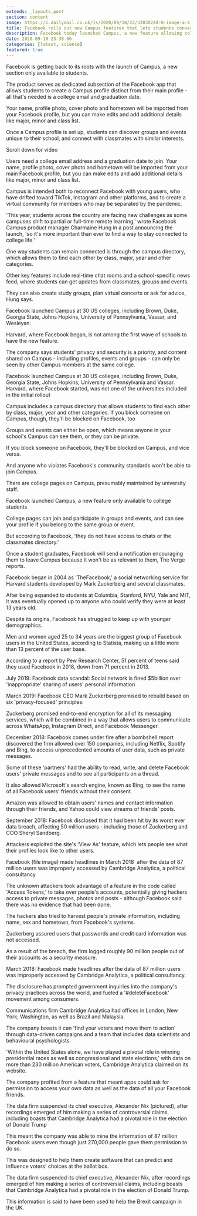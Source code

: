 ```yaml
---
extends: _layouts.post
section: content
image: https://i.dailymail.co.uk/1s/2020/09/10/22/33030244-0-image-a-4_1599775029465.jpg 
title: Facebook rolls out new Campus features that lets students connect with others at the same college  
description: Facebook today launched Campus, a new feature allowing college students to create a separate profile and have campus-specific news feeds. Only Campus members from the same  college can connect. 
date: 2020-09-10-23-38-06 
categories: [latest, science] 
featured: true 
--- 
```

Facebook is getting back to its roots with the launch of Campus, a new section only available to students.

The product serves as dedicated subsection of the Facebook app that allows students to create a Campus profile distinct from their main profile - all that's needed is a college email and graduation date.

Your name, profile photo, cover photo and hometown will be imported from your Facebook profile, but you can make edits and add additional details like major, minor and class list.

Once a Campus profile is set up, students can discover groups and events unique to their school, and connect with classmates with similar interests.

Scroll down for video 

Users need a college email address and a graduation date to join. Your name, profile photo, cover photo and hometown will be imported from your main Facebook profile, but you can make edits and add additional details like major, minor and class list.

Campus is intended both to reconnect Facebook with young users, who have drifted toward TikTok, Instagram and other platforms, and to create a virtual community for members who may be separated by the pandemic.

'This year, students across the country are facing new challenges as some campuses shift to partial or full-time remote learning,' wrote Facebook Campus product manager Charmaine Hung in a post announcing the launch, 'so it's more important than ever to find a way to stay connected to college life.'

One way students can remain connected is through the campus directory, which allows them to find each other by class, major, year and other categories.

Other key features include real-time chat rooms and a school-specific news feed, where students can get updates from classmates, groups and events.

They can also create study groups, plan virtual concerts or ask for advice, Hung says.

Facebook launched Campus at 30 US colleges, including Brown, Duke, Georgia State, Johns Hopkins, University of Pennsylvania, Vassar, and Wesleyan.

Harvard, where Facebook began, is not among the first wave of schools to have the new feature.

The company says students' privacy and security is a priority, and content shared on Campus - including profiles, events and groups - can only be seen by other Campus members at the same college. 

Facebook launched Campus at 30 US colleges, including Brown, Duke, Georgia State, Johns Hopkins, University of Pennsylvania and Vassar. Harvard, where Facebook started, was not one of the universities included in the initial rollout

Campus includes a campus directory that allows students to find each other by class, major, year and other categories. If you block someone on Campus, though, they'll be blocked on Facebook, too

Groups and events can either be open, which means anyone in your school's Campus can see them, or they can be private.

If you block someone on Facebook, they'll be blocked on Campus, and vice versa.

And anyone who violates Facebook's community standards won't be able to join Campus.

There are college pages on Campus, presumably maintained by university staff. 

Facebook launched Campus, a new feature only available to college students 

College pages can join and participate in groups and events, and can see your profile if you belong to the same group or event.

But according to Facebook, 'they do not have access to chats or the classmates directory.'

Once a student graduates, Facebook will send a notification encouraging them to leave Campus because it won't be as relevant to them, The Verge reports.

Facebook began in 2004 as 'TheFacebook,' a social networking service for Harvard students developed by Mark Zuckerberg and several classmates.

After being expanded to students at Columbia, Stanford, NYU, Yale and MIT, it was eventually opened up to anyone who could verify they were at least 13 years old.

Despite its origins, Facebook has struggled to keep up with younger demographics.

Men and women aged 25 to 34 years are the biggest group of Facebook users in the United States, according to Statista, making up a little more than 13 percent of the user base.

According to a report by Pew Research Center, 51 percent of teens said they used Facebook in 2018, down from 71 percent in 2013.

July 2019: Facebook data scandal: Social network is fined $5billion over 'inappropriate' sharing of users' personal information

March 2019: Facebook CEO Mark Zuckerberg promised to rebuild based on six 'privacy-focused' principles:

Zuckerberg promised end-to-end encryption for all of its messaging services, which will be combined in a way that allows users to communicate across WhatsApp, Instagram Direct, and Facebook Messenger.

December 2018: Facebook comes under fire after a bombshell report discovered the firm allowed over 150 companies, including Netflix, Spotify and Bing, to access unprecedented amounts of user data, such as private messages.

Some of these 'partners' had the ability to read, write, and delete Facebook users' private messages and to see all participants on a thread. 

It also allowed Microsoft's search engine, known as Bing, to see the name of all Facebook users' friends without their consent.

Amazon was allowed to obtain users' names and contact information through their friends, and Yahoo could view streams of friends' posts.

September 2018: Facebook disclosed that it had been hit by its worst ever data breach, affecting 50 million users - including those of Zuckerberg and COO Sheryl Sandberg.

Attackers exploited the site's 'View As' feature, which lets people see what their profiles look like to other users.  

Facebook (file image) made headlines in March 2018  after the data of 87 million users was improperly accessed by Cambridge Analytica, a political consultancy

The unknown attackers took advantage of a feature in the code called 'Access Tokens,' to take over people's accounts, potentially giving hackers access to private messages, photos and posts - although Facebook said there was no evidence that had been done. 

The hackers also tried to harvest people's private information, including name, sex and hometown, from Facebook's systems.

Zuckerberg assured users that passwords and credit card information was not accessed.

As a result of the breach, the firm logged roughly 90 million people out of their accounts as a security measure.

March 2018: Facebook made headlines after the data of 87 million users was improperly accessed by Cambridge Analytica, a political consultancy.

The disclosure has prompted government inquiries into the company's privacy practices across the world, and fueled a '#deleteFacebook' movement among consumers.

Communications firm Cambridge Analytica had offices in London, New York, Washington, as well as Brazil and Malaysia.

The company boasts it can 'find your voters and move them to action' through data-driven campaigns and a team that includes data scientists and behavioural psychologists.

'Within the United States alone, we have played a pivotal role in winning presidential races as well as congressional and state elections,' with data on more than 230 million American voters, Cambridge Analytica claimed on its website.

The company profited from a feature that meant apps could ask for permission to access your own data as well as the data of all your Facebook friends.

The data firm suspended its chief executive, Alexander Nix (pictured), after recordings emerged of him making a series of controversial claims, including boasts that Cambridge Analytica had a pivotal role in the election of Donald Trump

This meant the company was able to mine the information of 87 million Facebook users even though just 270,000 people gave them permission to do so.

This was designed to help them create software that can predict and influence voters' choices at the ballot box.

The data firm suspended its chief executive, Alexander Nix, after recordings emerged of him making a series of controversial claims, including boasts that Cambridge Analytica had a pivotal role in the election of Donald Trump.

This information is said to have been used to help the Brexit campaign in the UK.

